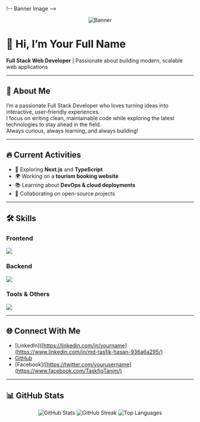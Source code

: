 !-- Banner Image -->
<p align="center">
  <img src="https://your-banner-image-link.com/banner.png" alt="Banner" />
</p>

# 👋 Hi, I’m **Your Full Name**
**Full Stack Web Developer** | Passionate about building modern, scalable web applications

---

## 📖 About Me
I’m a passionate Full Stack Developer who loves turning ideas into interactive, user-friendly experiences.  
I focus on writing clean, maintainable code while exploring the latest technologies to stay ahead in the field.  
Always curious, always learning, and always building!

---

## 🔥 Current Activities
- 🚀 Exploring **Next.js** and **TypeScript**
- 🌍 Working on a **tourism booking website**
- 📚 Learning about **DevOps & cloud deployments**
- 🤝 Collaborating on open-source projects

---

## 🛠 Skills
### **Frontend**
<p>
  <img src="https://skillicons.dev/icons?i=html,css,js,ts,react,nextjs,tailwind" />
</p>

### **Backend**
<p>
  <img src="https://skillicons.dev/icons?i=nodejs,express,mongodb,firebase" />
</p>

### **Tools & Others**
<p>
  <img src="https://skillicons.dev/icons?i=git,github,vscode,postman,docker" />
</p>

---

## 🌐 Connect With Me
- [LinkedIn]([https://linkedin.com/in/yourname](https://www.linkedin.com/in/md-tasfik-hasan-936a6a295/)
- [GitHub]([https://github.com/yourusername](https://github.com/tasfiktanim))
- [Facebook]([https://twitter.com/yourusername](https://www.facebook.com/TaskfiqTanim/)

---

## 📊 GitHub Stats
<p align="center">
  <img src="https://github-readme-stats.vercel.app/api?username=yourusername&show_icons=true&theme=radical" alt="GitHub Stats" />
  <img src="https://github-readme-streak-stats.herokuapp.com/?user=yourusername&theme=radical" alt="GitHub Streak" />
  <img src="https://github-readme-stats.vercel.app/api/top-langs/?username=yourusername&layout=compact&theme=radical" alt="Top Languages" />
</p>
